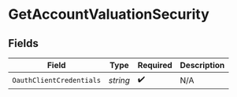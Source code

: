 # GetAccountValuationSecurity


## Fields

| Field                    | Type                     | Required                 | Description              |
| ------------------------ | ------------------------ | ------------------------ | ------------------------ |
| `OauthClientCredentials` | *string*                 | :heavy_check_mark:       | N/A                      |